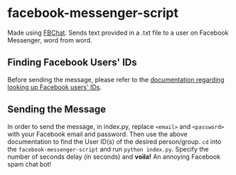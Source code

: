 # facebook-messenger-script
Made using [FBChat](https://github.com/carpedm20/fbchat "Thank you FBChat <3").
Sends text provided in a .txt file to a user on Facebook Messenger, word from word.

## Finding Facebook Users' IDs
Before sending the message, please refer to the [documentation regarding looking up Facebook users' IDs](https://fbchat.readthedocs.io/en/stable/examples.html#examples "FBChat Docs").

## Sending the Message
In order to send the message, in index.py, replace `<email>` and `<password>` with your Facebook email and password. Then use the above documentation to find the User ID(s) of the desired person/group. `cd` into the `facebook-messenger-script` and run `python index.py`. Specify the number of seconds delay (in seconds) and **voila!** An annoying Facebook spam chat bot!

